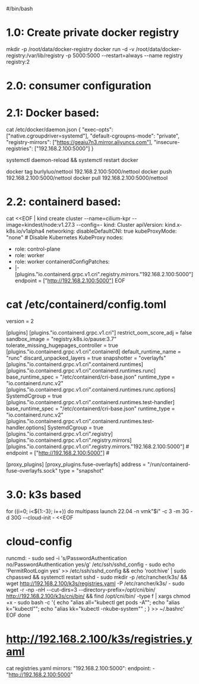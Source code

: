 #/bin/bash
# 1.0: Create private docker registry
mkdir -p /root/data/docker-registry
docker run -d -v /root/data/docker-registry:/var/lib/registry -p 5000:5000 --restart=always --name registry registry:2

# 2.0: consumer configuration
# 2.1: Docker based:
cat /etc/docker/daemon.json 
{
  "exec-opts": ["native.cgroupdriver=systemd"],
  "default-cgroupns-mode": "private",
  "registry-mirrors": ["https://geaiu7n3.mirror.aliyuncs.com"],
  "insecure-registries": ["192.168.2.100:5000"]
}

systemctl daemon-reload && systemctl restart docker

docker tag burlyluo/nettool 192.168.2.100:5000/nettool
docker push 192.168.2.100:5000/nettool
docker pull 192.168.2.100:5000/nettool

# 2.2: containerd based:
cat <<EOF | kind create cluster --name=cilium-kpr --image=kindest/node:v1.27.3 --config=-
kind: Cluster
apiVersion: kind.x-k8s.io/v1alpha4
networking:
  disableDefaultCNI: true
  kubeProxyMode: "none" # Disable Kubernetes KubeProxy
nodes:
  - role: control-plane
  - role: worker
  - role: worker
containerdConfigPatches:
- |-
  [plugins."io.containerd.grpc.v1.cri".registry.mirrors."192.168.2.100:5000"]
    endpoint = ["http://192.168.2.100:5000"]
EOF

# cat /etc/containerd/config.toml
version = 2

[plugins]
  [plugins."io.containerd.grpc.v1.cri"]
    restrict_oom_score_adj = false
    sandbox_image = "registry.k8s.io/pause:3.7"
    tolerate_missing_hugepages_controller = true
    [plugins."io.containerd.grpc.v1.cri".containerd]
      default_runtime_name = "runc"
      discard_unpacked_layers = true
      snapshotter = "overlayfs"
      [plugins."io.containerd.grpc.v1.cri".containerd.runtimes]
        [plugins."io.containerd.grpc.v1.cri".containerd.runtimes.runc]
          base_runtime_spec = "/etc/containerd/cri-base.json"
          runtime_type = "io.containerd.runc.v2"
          [plugins."io.containerd.grpc.v1.cri".containerd.runtimes.runc.options]
            SystemdCgroup = true
        [plugins."io.containerd.grpc.v1.cri".containerd.runtimes.test-handler]
          base_runtime_spec = "/etc/containerd/cri-base.json"
          runtime_type = "io.containerd.runc.v2"
          [plugins."io.containerd.grpc.v1.cri".containerd.runtimes.test-handler.options]
            SystemdCgroup = true
    [plugins."io.containerd.grpc.v1.cri".registry]
      [plugins."io.containerd.grpc.v1.cri".registry.mirrors]
        [plugins."io.containerd.grpc.v1.cri".registry.mirrors."192.168.2.100:5000"] #
          endpoint = ["http://192.168.2.100:5000"] #

[proxy_plugins]
  [proxy_plugins.fuse-overlayfs]
    address = "/run/containerd-fuse-overlayfs.sock"
    type = "snapshot"


# 3.0: k3s based
for ((i=0; i<${1:-3}; i++))
do
  multipass launch 22.04 -n vmk"$i" -c 3 -m 3G -d 30G --cloud-init - <<EOF
  # cloud-config
  runcmd:
    - sudo sed -i 's/PasswordAuthentication no/PasswordAuthentication yes/g' /etc/ssh/sshd_config
    - sudo echo 'PermitRootLogin yes' >> /etc/ssh/sshd_config && echo 'root:hive' | sudo chpasswd && systemctl restart sshd
    - sudo mkdir -p /etc/rancher/k3s/ && wget http://192.168.2.100/k3s/registries.yaml -P /etc/rancher/k3s/
    - sudo wget -r -np -nH --cut-dirs=3 --directory-prefix=/opt/cni/bin/ http://192.168.2.100/k3s/cni/bin/ && find /opt/cni/bin/ -type f | xargs chmod +x
    - sudo bash -c '{ echo "alias all=\"kubectl get pods -A\""; echo "alias k=\"kubectl\""; echo "alias kk=\"kubectl -nkube-system\"" ; } >> ~/.bashrc'
EOF
done

# http://192.168.2.100/k3s/registries.yaml
cat registries.yaml 
mirrors:
  "192.168.2.100:5000":
    endpoint:
      - "http://192.168.2.100:5000"

